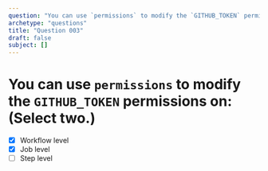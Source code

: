 ```yaml
---
question: "You can use `permissions` to modify the `GITHUB_TOKEN` permissions on: (Select two.)"
archetype: "questions"
title: "Question 003"
draft: false
subject: []
---
```


# You can use `permissions` to modify the `GITHUB_TOKEN` permissions on: (Select two.)

- [x] Workflow level
- [x] Job level
- [ ] Step level

